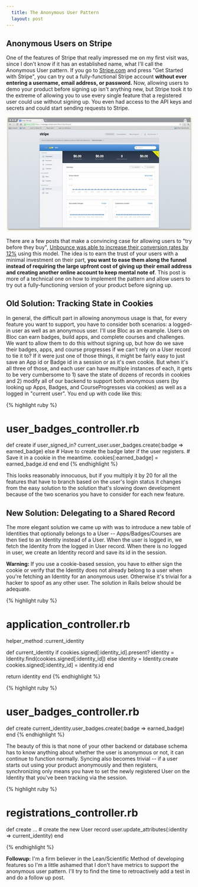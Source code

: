 ```yaml
---
  title: The Anonymous User Pattern
  layout: post
---
```


## Anonymous Users on Stripe
One of the features of Stripe that really impressed me on my first
visit was, since I
don't know if it has an established name, what I'll call the Anonymous User
pattern. If you go to [Stripe.com](http://stripe.com) and press "Get Started with Stripe",
you can try out a fully-functional Stripe account **without ever
entering a username, email address, or password.** Now, allowing users
to demo your product before signing up isn't anything new, but Stripe
took it to the extreme of allowing you to use every single feature that
a registered user could use without signing up. You even had access to
the API keys and secrets and could start sending requests to Stripe.

![](/images/stripe_anonymous_users.jpg)

There are a few posts that make a convincing case for allowing
users to "try before they buy", [Unbounce was able to increase their
conversion rates by 12%](http://unbounce.com/lead-generation/conversion-psychology-1-why-stealing-grapes-increases-form-conversions-case-study/) using this model. The idea is to earn the trust of your users with a minimal
investment on their part, **you want to ease them along the funnel instead
of requiring the large upfront cost of giving up their email address and
creating another online account to keep mental note of**.
This post is more of a technical
one on how to implement the pattern and
allow users to try out a fully-functioning version of your product
before signing up.

## Old Solution: Tracking State in Cookies

In general, the difficult part in allowing anonymous usage is that, for
every feature you want to support, you have to consider both scenarios:
a logged-in user as well as an anonymous user. I'll use Bloc as an example.
Users on Bloc can earn badges, build apps, and complete
courses and challenges. We want to allow them to do this without signing
up, but how do we save their badges, apps, and course progresses if we
can't rely on a User record to tie it to? If it were just one of those
things, it might be fairly easy to just save an App id or Badge id in
a session or as it's own cookie. But when it's all three of those, and
each user can have multiple instances of each, it gets to be very
cumbersome to 1) save the state of dozens of records in cookies and 2) modify all of our
backend to support both anonymous users (by looking up Apps, Badges, and
CourseProgresses via cookies) as well as a logged in "current user". You
end up with code like this:

{% highlight ruby %}
# user_badges_controller.rb

def create
  if user_signed_in?
    current_user.user_badges.create(:badge => earned_badge)
  else
    # Have to create the badge later if the user registers.
    # Save it in a cookie in the meantime.
    cookies[:earned_badge] = earned_badge.id
  end
end
{% endhighlight %}

This looks reasonably innocuous, but if you multiply it by 20 for all the features that have
to branch based on the user's login status it changes from the easy solution to the solution
that's slowing down development because of the two scenarios you
have to consider for each new feature.

## New Solution: Delegating to a Shared Record
The more elegant solution we came up with was to introduce a new table of
Identities that optionally belongs to a User -- Apps/Badges/Courses
are then tied to an Identity instead of a User. When the user is
logged in, we fetch the Identity from the logged in User record. When there is no
logged in user, we create an Identity record and save its id in the
session.

**Warning:** If you use a cookie-based session, you have to either sign
the cookie or verify that the Identity does not already belong to a user
when you're fetching an Identity for an anonymous user. Otherwise it's
trivial for a hacker to spoof as any other user. The solution in Rails
below should be adequate.

{% highlight ruby %}
# application_controller.rb

helper_method :current_identity

def current_identity
  if cookies.signed[:identity_id].present?
    identity = Identity.find(cookies.signed[:identity_id])
  else
    identity = Identity.create
    cookies.signed[:identity_id] = identity.id
  end

  return identity
end
{% endhighlight %}

{% highlight ruby %}
# user_badges_controller.rb

def create
  current_identity.user_badges.create(:badge => earned_badge)
end
{% endhighlight %}

The beauty of this is that none of your other backend or database schema
has to know anything about whether the user is anonymous or not, it can
continue to function normally. Syncing also becomes trivial -- if a user
starts out using your product anonymously and then registers,
synchronizing only means you have to set the newly registered User on
the Identity that you've been tracking via the session.

{% highlight ruby %}
# registrations_controller.rb

def create
  ... # create the new User record
  user.update_attributes(:identity => current_identity)
end

{% endhighlight %}

**Followup:** I'm a firm believer in the Lean/Scientific Method of developing
features so I'm a little ashamed that I don't have metrics to support
the anonymous user pattern. I'll try to find the time to retroactively
add a test in and do a follow up post.
